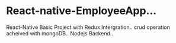 # React-native-EmployeeApp...
React-Native Basic Project with Redux Intergration..
crud operation acheived with mongoDB..
Nodejs Backend..
